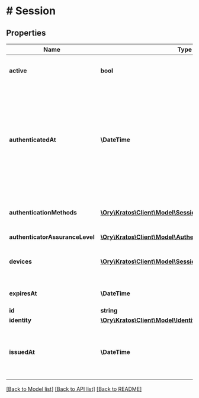 # # Session

## Properties

Name | Type | Description | Notes
------------ | ------------- | ------------- | -------------
**active** | **bool** | Active state. If false the session is no longer active. | [optional]
**authenticatedAt** | **\DateTime** | The Session Authentication Timestamp  When this session was authenticated at. If multi-factor authentication was used this is the time when the last factor was authenticated (e.g. the TOTP code challenge was completed). | [optional]
**authenticationMethods** | [**\Ory\Kratos\Client\Model\SessionAuthenticationMethod[]**](SessionAuthenticationMethod.md) | A list of authenticators which were used to authenticate the session. | [optional]
**authenticatorAssuranceLevel** | [**\Ory\Kratos\Client\Model\AuthenticatorAssuranceLevel**](AuthenticatorAssuranceLevel.md) |  | [optional]
**devices** | [**\Ory\Kratos\Client\Model\SessionDevice[]**](SessionDevice.md) | Devices has history of all endpoints where the session was used | [optional]
**expiresAt** | **\DateTime** | The Session Expiry  When this session expires at. | [optional]
**id** | **string** | Session ID |
**identity** | [**\Ory\Kratos\Client\Model\Identity**](Identity.md) |  |
**issuedAt** | **\DateTime** | The Session Issuance Timestamp  When this session was issued at. Usually equal or close to &#x60;authenticated_at&#x60;. | [optional]

[[Back to Model list]](../../README.md#models) [[Back to API list]](../../README.md#endpoints) [[Back to README]](../../README.md)
